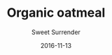 ---
title: 'Organic oatmeal'
description: null
color: '#ffffff'
price: '40'
category: breakfast
tags: Breakfast
meta:
    id: dba8141cd499edf1ba947e482bf33906612b80ee
    parentId: f20f57fa9c3d8bff0902cfb33f350091a3a48d51
    language: en
date: '2016-11-13'
author: 'Sweet Surrender'
---